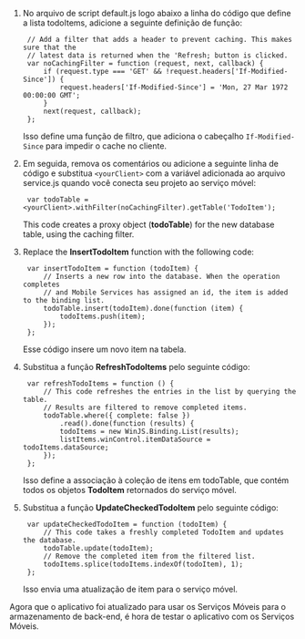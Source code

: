 ﻿

1. No arquivo de script default.js logo abaixo a linha do código que define a lista todoItems, adicione a seguinte definição de função:
 
        // Add a filter that adds a header to prevent caching. This makes sure that the 
		// latest data is returned when the 'Refresh; button is clicked.        
        var noCachingFilter = function (request, next, callback) {
            if (request.type === 'GET' && !request.headers['If-Modified-Since']) {
                request.headers['If-Modified-Since'] = 'Mon, 27 Mar 1972 00:00:00 GMT';
            }
            next(request, callback);
        };

	Isso define uma função de filtro, que adiciona o cabeçalho  `If-Modified-Since` para impedir o cache no cliente.
 
2. Em seguida, remova os comentários ou adicione a seguinte linha de código e substitua `<yourClient>` com a variável adicionada ao arquivo service.js quando você conecta seu projeto ao serviço móvel:

		var todoTable = <yourClient>.withFilter(noCachingFilter).getTable('TodoItem');

   	This code creates a proxy object (**todoTable**) for the new database table, using the caching filter. 

3. Replace the **InsertTodoItem** function with the following code:

		var insertTodoItem = function (todoItem) {
		    // Inserts a new row into the database. When the operation completes
		    // and Mobile Services has assigned an id, the item is added to the binding list.
		    todoTable.insert(todoItem).done(function (item) {
		        todoItems.push(item);
		    });
		};

	Esse código insere um novo item na tabela.

3. Substitua a função **RefreshTodoItems** pelo seguinte código:

        var refreshTodoItems = function () {
            // This code refreshes the entries in the list by querying the table.
            // Results are filtered to remove completed items.
            todoTable.where({ complete: false })
                .read().done(function (results) {
                todoItems = new WinJS.Binding.List(results);
                listItems.winControl.itemDataSource = todoItems.dataSource;
            });
        };

   	Isso define a associação à coleção de itens em todoTable, que contém todos os objetos **TodoItem** retornados do serviço móvel. 

4. Substitua a função **UpdateCheckedTodoItem** pelo seguinte código:
        
        var updateCheckedTodoItem = function (todoItem) {
            // This code takes a freshly completed TodoItem and updates the database. 
            todoTable.update(todoItem);
            // Remove the completed item from the filtered list.
            todoItems.splice(todoItems.indexOf(todoItem), 1);
        };

   	Isso envia uma atualização de item para o serviço móvel.

Agora que o aplicativo foi atualizado para usar os Serviços Móveis para o armazenamento de back-end, é hora de testar o aplicativo com os Serviços Móveis.<!--HONumber=42-->
